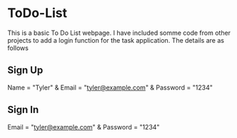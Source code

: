 # ToDo-List
This is a basic To Do List webpage. I have included somme code from other projects to add a login function for the task application. The details are as follows

## Sign Up
Name = "Tyler" & Email = "tyler@example.com" & Password = "1234"

## Sign In
Email = "tyler@example.com" & Password = "1234"

